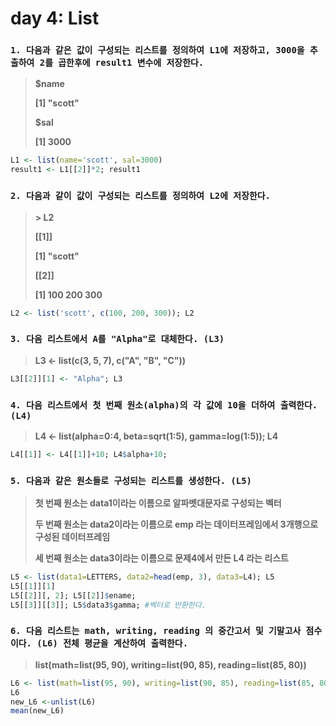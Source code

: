 # day 4: List

### `1. 다음과 같은 값이 구성되는 리스트를 정의하여 L1에 저장하고, 3000을 추출하여 2를 곱한후에 result1 변수에 저장한다.`

> **$name**
>
> **[1] "scott"**
>
> **$sal**
>
> **[1] 3000**

``` R
L1 <- list(name='scott', sal=3000)
result1 <- L1[[2]]*2; result1
```

### `2. 다음과 같이 값이 구성되는 리스트를 정의하여 L2에 저장한다.`

> **\> L2** 
>
> **[[1]]**
>
> **[1] "scott"**
>
> **[[2]]**
>
> **[1] 100 200 300**

``` R
L2 <- list('scott', c(100, 200, 300)); L2
```



### `3. 다음 리스트에서 A를 "Alpha"로 대체한다. (L3)`

> **L3 <- list(c(3, 5, 7), c("A", "B", "C"))**

``` R
L3[[2]][1] <- "Alpha"; L3
```



### `4. 다음 리스트에서 첫 번째 원소(alpha)의 각 값에 10을 더하여 출력한다.(L4)`

> **L4 <- list(alpha=0:4, beta=sqrt(1:5), gamma=log(1:5)); L4**

``` R
L4[[1]] <- L4[[1]]+10; L4$alpha+10;
```

### `5. 다음과 같은 원소들로 구성되는 리스트를 생성한다. (L5)`

> **첫 번째 원소는 data1이라는 이름으로 알파벳대문자로 구성되는 벡터**
>
> **두 번째 원소는 data2이라는 이름으로 emp 라는 데이터프레임에서 3개행으로 구성된 데이터프레임**
>
> **세 번째 원소는 data3이라는 이름으로 문제4에서 만든 L4 라는 리스트**

``` R
L5 <- list(data1=LETTERS, data2=head(emp, 3), data3=L4); L5
L5[[1]][1]
L5[[2]][, 2]; L5[[2]]$ename;
L5[[3]][[3]]; L5$data3$gamma; #벡터로 반환한다.
```

### `6. 다음 리스트는 math, writing, reading 의 중간고서 및 기말고사 점수이다. (L6) 전체 평균을 계산하여 출력한다.`

> **list(math=list(95, 90), writing=list(90, 85), reading=list(85, 80))**

``` R
L6 <- list(math=list(95, 90), writing=list(90, 85), reading=list(85, 80))
L6
new_L6 <-unlist(L6)
mean(new_L6)
```

